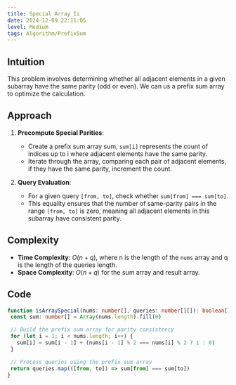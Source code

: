 ```yaml
---
title: Special Array Ii
date: 2024-12-09 22:11:05
level: Medium
tags: Algorithm/PrefixSum
---
```


## Intuition

This problem involves determining whether all adjacent elements in a given subarray have the same parity (odd or even). We can us a prefix sum array to optimize the calculation.

## Approach

1. **Precompute Special Parities**:

	- Create a prefix sum array sum, `sum[i]` represents the count of indices up to i where adjacent elements have the same parity.
	- Iterate through the array, comparing each pair of adjacent elements, if they have the same parity, increment the count.

2. **Query Evaluation**:

	- For a given query `[from, to]`, check whether `sum[from] === sum[to]`.
	- This equality ensures that the number of same-parity pairs in the range `[from, to]` is zero, meaning all adjacent elements in this subarray have consistent parity.

## Complexity

- **Time Complexity**: $O(n+q)$, where n is the length of the `nums` array and q is the length of the queries length.
- **Space Complexity**: $O(n+q)$ for the sum array and result array.

## Code

 ```ts
 function isArraySpecial(nums: number[], queries: number[][]): boolean[] {
  const sum: number[] = Array(nums.length).fill(0)

  // Build the prefix sum array for parity consistency
  for (let i = 1; i < nums.length; i++) {
    sum[i] = sum[i - 1] + (nums[i - 1] % 2 === nums[i] % 2 ? 1 : 0)
  }

  // Process queries using the prefix sum array
  return queries.map(([from, to]) => sum[from] === sum[to])
}
 ```
